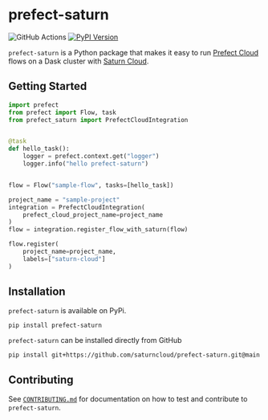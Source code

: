 # prefect-saturn

![GitHub Actions](https://github.com/saturncloud/prefect-saturn/workflows/GitHub%20Actions/badge.svg) [![PyPI Version](https://img.shields.io/pypi/v/prefect-saturn.svg)](https://pypi.org/project/prefect-saturn)

`prefect-saturn` is a Python package that makes it easy to run [Prefect Cloud](https://www.prefect.io/cloud/) flows on a Dask cluster with [Saturn Cloud](https://www.saturncloud.io/).

## Getting Started

```python
import prefect
from prefect import Flow, task
from prefect_saturn import PrefectCloudIntegration


@task
def hello_task():
    logger = prefect.context.get("logger")
    logger.info("hello prefect-saturn")


flow = Flow("sample-flow", tasks=[hello_task])

project_name = "sample-project"
integration = PrefectCloudIntegration(
    prefect_cloud_project_name=project_name
)
flow = integration.register_flow_with_saturn(flow)

flow.register(
    project_name=project_name,
    labels=["saturn-cloud"]
)
```

## Installation

`prefect-saturn` is available on PyPi.

```shell
pip install prefect-saturn
```

`prefect-saturn` can be installed directly from GitHub

```shell
pip install git+https://github.com/saturncloud/prefect-saturn.git@main
```

## Contributing

See [`CONTRIBUTING.md`](./CONTRIBUTING.md) for documentation on how to test and contribute to `prefect-saturn`.
